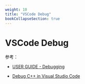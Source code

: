 ```yaml
---
weight: 10
title: "VSCode Debug"
bookCollapseSection: true
---
```


# VSCode Debug

参考：

- [USER GUIDE - Debugging](https://code.visualstudio.com/docs/editor/debugging)

- [Debug C++ in Visual Studio Code](https://code.visualstudio.com/docs/cpp/cpp-debug)
